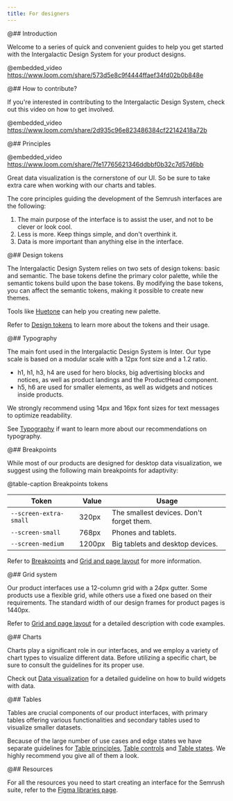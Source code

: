 ```yaml
---
title: For designers
---
```


@## Introduction

Welcome to a series of quick and convenient guides to help you get started with the Intergalactic Design System for your product designs.

@embedded_video https://www.loom.com/share/573d5e8c9f4444ffaef34fd02b0b848e

@## How to contribute?

If you're interested in contributing to the Intergalactic Design System, check out this video on how to get involved.

@embedded_video https://www.loom.com/share/2d935c96e823486384cf22142418a72b

@## Principles

@embedded_video https://www.loom.com/share/7fe17765621346ddbbf0b32c7d57d6bb

Great data visualization is the cornerstone of our UI. So be sure to take extra care when working with our charts and tables.

The core principles guiding the development of the Semrush interfaces are the following:

1. The main purpose of the interface is to assist the user, and not to be clever or look cool.
2. Less is more. Keep things simple, and don't overthink it.
3. Data is more important than anything else in the interface.

@## Design tokens

The Intergalactic Design System relies on two sets of design tokens: basic and semantic. The base tokens define the primary color palette, while the semantic tokens build upon the base tokens. By modifying the base tokens, you can affect the semantic tokens, making it possible to create new themes.

Tools like [Huetone](https://huetone.ardov.me/) can help you creating new palette.

Refer to [Design tokens](/style/design-tokens) to learn more about the tokens and their usage.

@## Typography

The main font used in the Intergalactic Design System is Inter. Our type scale is based on a modular scale with a 12px font size and a 1.2 ratio.

- h1, h1, h3, h4 are used for hero blocks, big advertising blocks and notices, as well as product landings and the ProductHead component.
- h5, h6 are used for smaller elements, as well as widgets and notices inside products.

We strongly recommend using 14px and 16px font sizes for text messages to optimize readability.

See [Typography](/style/typography/) if want to learn more about our recommendations on typography.

@## Breakpoints

While most of our products are designed for desktop data visualization, we suggest using the following main breakpoints for adaptivity:

@table-caption Breakpoints tokens

| Token                  | Value  | Usage                                    |
| ---------------------- | ------ | ---------------------------------------- |
| `--screen-extra-small` | 320px  | The smallest devices. Don't forget them. |
| `--screen-small`       | 768px  | Phones and tablets.                      |
| `--screen-medium`      | 1200px | Big tablets and desktop devices.         |

Refer to [Breakpoints](/layout/breakpoints/) and [Grid and page layout](/layout/grid-system/) for more information.

@## Grid system

Our product interfaces use a 12-column grid with a 24px gutter. Some products use a flexible grid, while others use a fixed one based on their requirements. The standard width of our design frames for product pages is 1440px.

Refer to [Grid and page layout](/layout/grid-system) for a detailed description with code examples.

@## Charts

Charts play a significant role in our interfaces, and we employ a variety of chart types to visualize different data. Before utilizing a specific chart, be sure to consult the guidelines for its proper use.

Check out [Data visualization](/data-display/d3-chart) for a detailed guideline on how to build widgets with data.

@## Tables

Tables are crucial components of our product interfaces, with primary tables offering various functionalities and secondary tables used to visualize smaller datasets.

Because of the large number of use cases and edge states we have separate guidelines for [Table principles](/table-group/table/), [Table controls](/table-group/table-controls/) and [Table states](/table-group/table-states/). We highly recommend you give all of them a look.

@## Resources

For all the resources you need to start creating an interface for the Semrush suite, refer to the [Figma libraries page](/get-started-guide/work-figma/).
